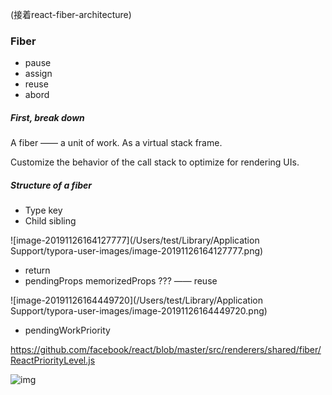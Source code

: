 (接着react-fiber-architecture)

### Fiber

* pause
* assign
* reuse
* abord



##### First, break down

A fiber  —— a unit of work.  As a virtual stack frame.

Customize the behavior of the call stack to optimize for rendering UIs.



##### Structure of a fiber

* Type key
* Child sibling

![image-20191126164127777](/Users/test/Library/Application Support/typora-user-images/image-20191126164127777.png)

* return
* pendingProps memorizedProps ???  —— reuse

![image-20191126164449720](/Users/test/Library/Application Support/typora-user-images/image-20191126164449720.png)

* pendingWorkPriority

https://github.com/facebook/react/blob/master/src/renderers/shared/fiber/ReactPriorityLevel.js



![img](https://user-gold-cdn.xitu.io/2019/9/16/16d3aae256e48d4c?imageslim)